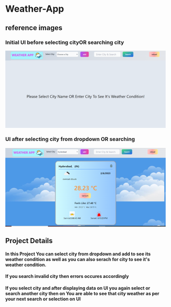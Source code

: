 # Weather-App

<!-- https://github.com/LokeshJawale1996/easfdd/blob/main/images/weather1.jpg.png -->
<!-- https://github.com/LokeshJawale1996/easfdd/blob/main/images/weather2.jpg.png -->
## reference images

### Initial UI before selecting cityOR searching city
 <img  width="800" src="https://github.com/LokeshJawale1996/easfdd/blob/main/images/weather1.jpg.png">

### UI after selecting city from dropdown OR searching
<img  width="800" src="https://github.com/LokeshJawale1996/easfdd/blob/main/images/weather2.jpg.png">

## Project Details

#### In this Project You can select city from dropdown  and add to see its weather condition as well as you can also serach for city to see it's weather condition.

#### If you search invalid city then errors occures accordingly

#### If you select city and after displaying data on UI you again select or search another city then on You are able to see that city weather as per your next search or selection on UI

